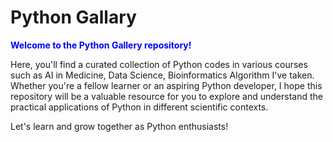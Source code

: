 # Python Gallary

<font color="blue"><strong>Welcome to the Python Gallery repository!</strong></font>

Here, you'll find a curated collection of Python codes in various courses such as AI in Medicine, Data Science, Bioinformatics Algorithm I've taken. Whether you're a fellow learner or an aspiring Python developer, I hope this repository will be a valuable resource for you to explore and understand the practical applications of Python in different scientific contexts.

Let's learn and grow together as Python enthusiasts!
